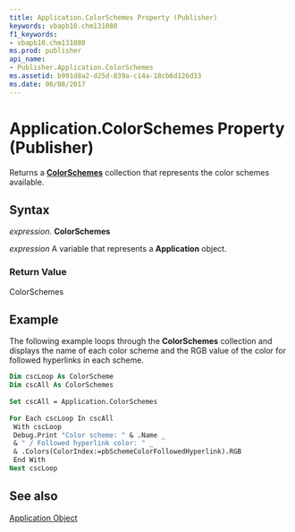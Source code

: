 ```yaml
---
title: Application.ColorSchemes Property (Publisher)
keywords: vbapb10.chm131080
f1_keywords:
- vbapb10.chm131080
ms.prod: publisher
api_name:
- Publisher.Application.ColorSchemes
ms.assetid: b991d8a2-d25d-839a-c14a-18cb6d126d33
ms.date: 06/08/2017
---
```



# Application.ColorSchemes Property (Publisher)

Returns a  **[ColorSchemes](Publisher.ColorSchemes.md)** collection that represents the color schemes available.


## Syntax

 _expression_. **ColorSchemes**

 _expression_ A variable that represents a  **Application** object.


### Return Value

ColorSchemes


## Example

The following example loops through the  **ColorSchemes** collection and displays the name of each color scheme and the RGB value of the color for followed hyperlinks in each scheme.


```vb
Dim cscLoop As ColorScheme 
Dim cscAll As ColorSchemes 
 
Set cscAll = Application.ColorSchemes 
 
For Each cscLoop In cscAll 
 With cscLoop 
 Debug.Print "Color scheme: " & .Name _ 
 & " / Followed hyperlink color: " _ 
 & .Colors(ColorIndex:=pbSchemeColorFollowedHyperlink).RGB 
 End With 
Next cscLoop
```


## See also


 [Application Object](Publisher.Application.md)

